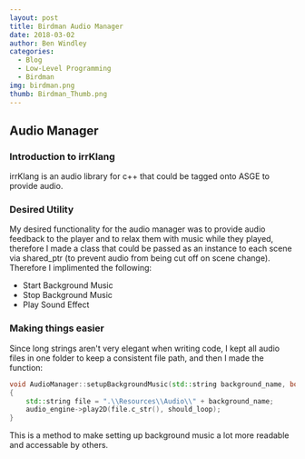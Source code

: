 ```yaml
---
layout: post
title: Birdman Audio Manager
date: 2018-03-02
author: Ben Windley
categories:
  - Blog
  - Low-Level Programming
  - Birdman
img: birdman.png
thumb: Birdman_Thumb.png
---
```

<!--more-->
## Audio Manager
### Introduction to irrKlang
irrKlang is an audio library for c++ that could be tagged onto ASGE to provide audio.

### Desired Utility
My desired functionality for the audio manager was to provide audio feedback to the player and to relax them with music while they played, therefore I made a class that could be passed as an instance to each scene via shared_ptr (to prevent audio from being cut off on scene change). Therefore I implimented the following:
- Start Background Music
- Stop Background Music
- Play Sound Effect

### Making things easier
Since long strings aren't very elegant when writing code, I kept all audio files in one folder to keep a consistent file path, and then I made the function:
```C++
void AudioManager::setupBackgroundMusic(std::string background_name, bool should_loop)
{
	std::string file = ".\\Resources\\Audio\\" + background_name;
	audio_engine->play2D(file.c_str(), should_loop);
}
```
This is a method to make setting up background music a lot more readable and accessable by others. 